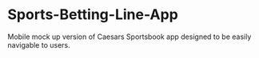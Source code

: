 # Sports-Betting-Line-App 
Mobile mock up version of Caesars Sportsbook app designed to be easily navigable to users.
